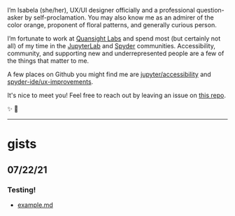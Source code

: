I’m Isabela (she/her), UX/UI designer officially and a professional question-asker by 
self-proclamation. You may also know me as an admirer of the color orange, 
proponent of floral patterns, and generally curious person.

I’m fortunate to work at [Quansight Labs](https://labs.quansight.org/) and spend 
most (but certainly not all) of my time in the [JupyterLab](https://github.com/jupyterlab/jupyterlab/) 
and [Spyder](https://github.com/spyder-ide/spyder) communities. Accessibility, 
community, and supporting new and underrepresented people are a few of the 
things that matter to me.

A few places on Github you might find me are [jupyter/accessibility](https://github.com/jupyter/accessibility/) 
and [spyder-ide/ux-improvements](https://github.com/spyder-ide/ux-improvements/).

It's nice to meet you! Feel free to reach out by leaving an issue on [this repo](https://github.com/isabela-pf/isabela-pf).

✨ 🌻


<!--
**isabela-pf/isabela-pf** is a ✨ _special_ ✨ repository because its `README.md` (this file) appears on your GitHub profile.

Here are some ideas to get you started:

- 🔭 I’m currently working on ...
- 🌱 I’m currently learning ...
- 👯 I’m looking to collaborate on ...
- 🤔 I’m looking for help with ...
- 💬 Ask me about ...
- 📫 How to reach me: ...
- 😄 Pronouns: ...
- ⚡ Fun fact: ...
-->


---

# gists

## 07/22/21


### Testing!

* [example.md](example.md)

